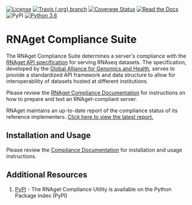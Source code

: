 [![License](https://img.shields.io/badge/License-Apache%202.0-blue.svg?style=flat-square)](https://opensource.org/licenses/Apache-2.0)
[![Travis (.org) branch](https://img.shields.io/travis/ga4gh-rnaseq/rnaget-compliance-suite/master.svg?style=flat-square)](https://travis-ci.org/ga4gh-rnaseq/rnaget-compliance-suite)
[![Coverage Status](https://img.shields.io/coveralls/github/ga4gh-rnaseq/rnaget-compliance-suite.svg?style=flat-square)](https://coveralls.io/github/ga4gh-rnaseq/rnaget-compliance-suite)
[![Read the Docs](https://img.shields.io/readthedocs/rnaget-compliance-suite.svg?style=flat-square)](https://rnaget-compliance-suite.readthedocs.io/en/latest/)
![PyPI](https://img.shields.io/pypi/v/ga4gh-rnaget-compliance?style=flat-square)
[![Python 3.6](https://img.shields.io/badge/python-3.6%20|%203.7-blue.svg?style=flat-square)](https://www.python.org)

# RNAget Compliance Suite

The RNAget Compliance Suite determines a server's compliance with the
[RNAget API specification](https://github.com/ga4gh-rnaseq/schema/blob/master/rnaget.md) for serving RNAseq datasets. The specification, developed by
the [Global Alliance for Genomics and Health](https://www.ga4gh.org/), serves to provide a standardized API framework and data structure to allow for interoperability of datasets hosted at different institutions.

Please review the [RNAget Compliance Documentation](https://rnaget-compliance-suite.readthedocs.io/en/latest/) for instructions on how to 
prepare and test an RNAget-compliant server.

RNAget maintains an up-to-date report of the compliance status of its reference implementers. [Click here to view the latest report.](https://ga4gh-rnaseq.github.io/rnaget-compliance-suite/report/)

## Installation and Usage

Please review the [Compliance Documentation](https://rnaget-compliance-suite.readthedocs.io/en/latest/) for 
installation and usage instructions.

## Additional Resources

1. [PyPI](https://pypi.org/project/ga4gh-rnaget-compliance/) - The RNAget Compliance Utility is available on the Python Package Index (PyPI)